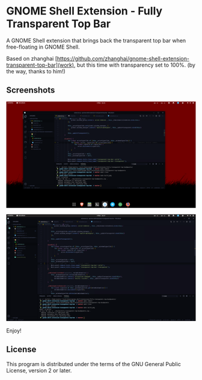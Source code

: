 # GNOME Shell Extension - Fully Transparent Top Bar

A GNOME Shell extension that brings back the transparent top bar when free-floating in GNOME Shell.

Based on zhanghai [https://github.com/zhanghai/gnome-shell-extension-transparent-top-bar](work), but this time with transparency set to 100%. (by the way, thanks to him!)

## Screenshots

![screenshot free-floating](screenshot_free-floating.png)

![screenshot fullscreen](screenshot_fullscreen.png)

Enjoy!

## License

This program is distributed under the terms of the GNU General Public License, version 2 or later.
